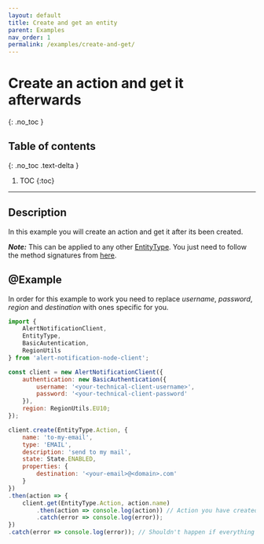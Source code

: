 ```yaml
---
layout: default
title: Create and get an entity
parent: Examples
nav_order: 1
permalink: /examples/create-and-get/
---
```


# Create an action and get it afterwards
{: .no_toc }

## Table of contents
{: .no_toc .text-delta }

1. TOC
{:toc}

---

## Description

In this example you will create an action and get it after its been created.

_**Note:**_ This can be applied to any other [EntityType](/configuration-api-objects/entity-type). You just need to follow the method signatures from [here](/#alert-notification-client-api).

## @Example

In order for this example to work you need to replace _username_, _password_, _region_ and _destination_ with ones specific for you.

```js
import {
    AlertNotificationClient,
    EntityType,
    BasicAutentication,
    RegionUtils
} from 'alert-notification-node-client';

const client = new AlertNotificationClient({
    authentication: new BasicAuthentication({
        username: '<your-technical-client-username>',
        password: '<your-technical-client-password'
    }),
    region: RegionUtils.EU10;
});

client.create(EntityType.Action, {
    name: 'to-my-email',
    type: 'EMAIL',
    description: 'send to my mail',
    state: State.ENABLED,
    properties: {
        destination: '<your-email>@<domain>.com'
    }
})
.then(action => {
    client.get(EntityType.Action, action.name)
        .then(action => console.log(action)) // Action you have created
        .catch(error => console.log(error));
})
.catch(error => console.log(error)); // Shouldn't happen if everything above is setup correctly
```